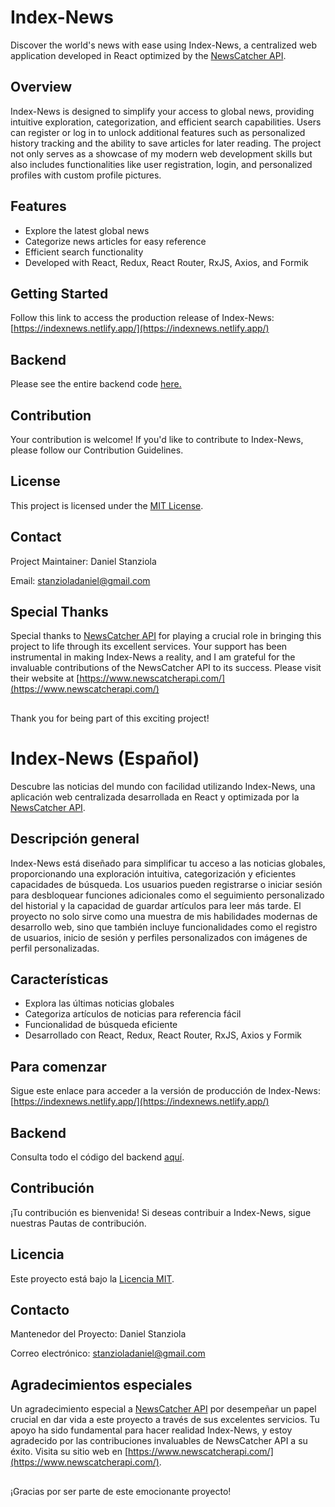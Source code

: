 # Index-News

Discover the world's news with ease using Index-News, a centralized web application developed in React optimized by the [NewsCatcher API](https://www.newscatcherapi.com/).

## Overview

Index-News is designed to simplify your access to global news, providing intuitive exploration, categorization, and efficient search capabilities. Users can register or log in to unlock additional features such as personalized history tracking and the ability to save articles for later reading. The project not only serves as a showcase of my modern web development skills but also includes functionalities like user registration, login, and personalized profiles with custom profile pictures.

## Features

- Explore the latest global news
- Categorize news articles for easy reference
- Efficient search functionality
- Developed with React, Redux, React Router, RxJS, Axios, and Formik

## Getting Started

Follow this link to access the production release of Index-News: [https://indexnews.netlify.app/](https://indexnews.netlify.app/)

## Backend 

Please see the entire backend code [here.](https://github.com/StanzDaniel/backend-index-news)

## Contribution

Your contribution is welcome! If you'd like to contribute to Index-News, please follow our Contribution Guidelines.

## License

This project is licensed under the [MIT License](https://opensource.org/license/mit/).

## Contact

Project Maintainer: Daniel Stanziola

Email: stanzioladaniel@gmail.com

## Special Thanks

Special thanks to [NewsCatcher API](https://www.newscatcherapi.com/) for playing a crucial role in bringing this project to life through its excellent services. 
Your support has been instrumental in making Index-News a reality, and I am grateful for the invaluable contributions of the 
NewsCatcher API to its success. Please visit their website at [https://www.newscatcherapi.com/](https://www.newscatcherapi.com/)

##

Thank you for being part of this exciting project!


##

# Index-News (Español)

Descubre las noticias del mundo con facilidad utilizando Index-News, una aplicación web centralizada desarrollada en React y optimizada por la [NewsCatcher API](https://www.newscatcherapi.com/).

## Descripción general

Index-News está diseñado para simplificar tu acceso a las noticias globales, proporcionando una exploración intuitiva, categorización y eficientes capacidades de búsqueda. Los usuarios pueden registrarse o iniciar sesión para desbloquear funciones adicionales como el seguimiento personalizado del historial y la capacidad de guardar artículos para leer más tarde. El proyecto no solo sirve como una muestra de mis habilidades modernas de desarrollo web, sino que también incluye funcionalidades como el registro de usuarios, inicio de sesión y perfiles personalizados con imágenes de perfil personalizadas.

## Características

- Explora las últimas noticias globales
- Categoriza artículos de noticias para referencia fácil
- Funcionalidad de búsqueda eficiente
- Desarrollado con React, Redux, React Router, RxJS, Axios y Formik

## Para comenzar

Sigue este enlace para acceder a la versión de producción de Index-News: [https://indexnews.netlify.app/](https://indexnews.netlify.app/)

## Backend 

Consulta todo el código del backend [aquí](https://github.com/StanzDaniel/backend-index-news).

## Contribución

¡Tu contribución es bienvenida! Si deseas contribuir a Index-News, sigue nuestras Pautas de contribución.

## Licencia

Este proyecto está bajo la [Licencia MIT](https://opensource.org/license/mit/).

## Contacto

Mantenedor del Proyecto: Daniel Stanziola

Correo electrónico: stanzioladaniel@gmail.com

## Agradecimientos especiales

Un agradecimiento especial a [NewsCatcher API](https://www.newscatcherapi.com/) por desempeñar un papel crucial en dar vida a este proyecto a través de sus excelentes servicios. Tu apoyo ha sido fundamental para hacer realidad Index-News, y estoy agradecido por las contribuciones invaluables de NewsCatcher API a su éxito. Visita su sitio web en [https://www.newscatcherapi.com/](https://www.newscatcherapi.com/).

##

¡Gracias por ser parte de este emocionante proyecto!

